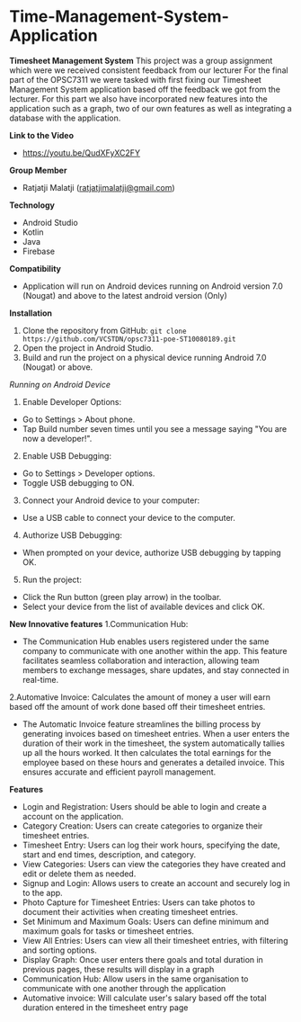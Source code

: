 # Time-Management-System-Application

__Timesheet Management System__
This project was a group assignment which were we received consistent feedback from our lecturer
For the final part of the OPSC7311 we were tasked with first fixing our Timesheet Management System application based off the feedback we got from the lecturer. 
For this part we also have incorporated new features into the application such as a graph, two of our own features as well as integrating a database with the application.

__Link to the Video__
- https://youtu.be/QudXFyXC2FY

__Group Member__
- Ratjatji Malatji (ratjatjimalatji@gmail.com)

__Technology__
- Android Studio
- Kotlin
- Java
- Firebase

__Compatibility__
- Application will run on Android devices running on Android version 7.0 (Nougat) and above to the latest android version (Only)

__Installation__
1. Clone the repository from GitHub: `git clone  https://github.com/VCSTDN/opsc7311-poe-ST10080189.git`
2. Open the project in Android Studio.
3. Build and run the project on a physical device running Android 7.0 (Nougat) or above.

_Running on Android Device_
1. Enable Developer Options:
- Go to Settings > About phone.
- Tap Build number seven times until you see a message saying "You are now a developer!".
2. Enable USB Debugging:
- Go to Settings > Developer options.
- Toggle USB debugging to ON.
3. Connect your Android device to your computer:
- Use a USB cable to connect your device to the computer.
4. Authorize USB Debugging:
- When prompted on your device, authorize USB debugging by tapping OK.
5. Run the project:
- Click the Run button (green play arrow) in the toolbar.
- Select your device from the list of available devices and click OK.

__New Innovative features__
1.Communication Hub: 
- The Communication Hub enables users registered under the same company to communicate with one another within the app. This feature facilitates seamless collaboration and interaction, allowing team members to exchange messages, share updates, and stay connected in real-time.

2.Automative Invoice: Calculates the amount of money a user will earn based off the amount of work done based off their timesheet entries.
- The Automatic Invoice feature streamlines the billing process by generating invoices based on timesheet entries. When a user enters the duration of their work in the timesheet, the system automatically tallies up all the hours worked. It then calculates the total earnings for the employee based on these hours and generates a detailed invoice. This ensures accurate and efficient payroll management.


__Features__

- Login and Registration: Users should be able to login and create a account on the application.
- Category Creation: Users can create categories to organize their timesheet entries.
- Timesheet Entry: Users can log their work hours, specifying the date, start and end times, description, and category.
- View Categories: Users can view the categories they have created and edit or delete them as needed.
- Signup and Login: Allows users to create an account and securely log in to the app.
- Photo Capture for Timesheet Entries: Users can take photos to document their activities when creating timesheet entries.
- Set Minimum and Maximum Goals: Users can define minimum and maximum goals for tasks or timesheet entries.
- View All Entries: Users can view all their timesheet entries, with filtering and sorting options.
- Display Graph: Once user enters there goals and total duration in previous pages, these results will display in a graph 
- Communication Hub: Allow users in the same organisation to communicate with one another through the application
- Automative invoice: Will calculate user's salary based off the total duration entered in the timesheet entry page

